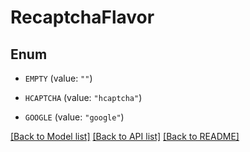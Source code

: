 # RecaptchaFlavor

## Enum


* `EMPTY` (value: `""`)

* `HCAPTCHA` (value: `"hcaptcha"`)

* `GOOGLE` (value: `"google"`)


[[Back to Model list]](../README.md#documentation-for-models) [[Back to API list]](../README.md#documentation-for-api-endpoints) [[Back to README]](../README.md)


